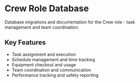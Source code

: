 # Crew Role Database

Database migrations and documentation for the Crew role - task management and team coordination.

## Key Features
- Task assignment and execution
- Schedule management and time tracking
- Equipment checkout and usage
- Team coordination and communication
- Performance tracking and safety reporting
